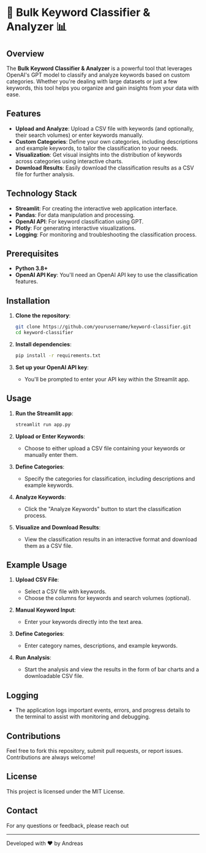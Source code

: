 
# 🚀 Bulk Keyword Classifier & Analyzer 📊

## Overview

The **Bulk Keyword Classifier & Analyzer** is a powerful tool that leverages OpenAI's GPT model to classify and analyze keywords based on custom categories. Whether you're dealing with large datasets or just a few keywords, this tool helps you organize and gain insights from your data with ease.

## Features

- **Upload and Analyze**: Upload a CSV file with keywords (and optionally, their search volumes) or enter keywords manually.
- **Custom Categories**: Define your own categories, including descriptions and example keywords, to tailor the classification to your needs.
- **Visualization**: Get visual insights into the distribution of keywords across categories using interactive charts.
- **Download Results**: Easily download the classification results as a CSV file for further analysis.

## Technology Stack

- **Streamlit**: For creating the interactive web application interface.
- **Pandas**: For data manipulation and processing.
- **OpenAI API**: For keyword classification using GPT.
- **Plotly**: For generating interactive visualizations.
- **Logging**: For monitoring and troubleshooting the classification process.

## Prerequisites

- **Python 3.8+**
- **OpenAI API Key**: You'll need an OpenAI API key to use the classification features.

## Installation

1. **Clone the repository**:
   ```bash
   git clone https://github.com/yourusername/keyword-classifier.git
   cd keyword-classifier
   ```

2. **Install dependencies**:
   ```bash
   pip install -r requirements.txt
   ```

3. **Set up your OpenAI API key**:
   - You'll be prompted to enter your API key within the Streamlit app.

## Usage

1. **Run the Streamlit app**:
   ```bash
   streamlit run app.py
   ```

2. **Upload or Enter Keywords**:
   - Choose to either upload a CSV file containing your keywords or manually enter them.
   
3. **Define Categories**:
   - Specify the categories for classification, including descriptions and example keywords.

4. **Analyze Keywords**:
   - Click the "Analyze Keywords" button to start the classification process.

5. **Visualize and Download Results**:
   - View the classification results in an interactive format and download them as a CSV file.

## Example Usage

1. **Upload CSV File**:
   - Select a CSV file with keywords.
   - Choose the columns for keywords and search volumes (optional).

2. **Manual Keyword Input**:
   - Enter your keywords directly into the text area.

3. **Define Categories**:
   - Enter category names, descriptions, and example keywords.

4. **Run Analysis**:
   - Start the analysis and view the results in the form of bar charts and a downloadable CSV file.

## Logging

- The application logs important events, errors, and progress details to the terminal to assist with monitoring and debugging.

## Contributions

Feel free to fork this repository, submit pull requests, or report issues. Contributions are always welcome!

## License

This project is licensed under the MIT License.

## Contact

For any questions or feedback, please reach out 

---

Developed with ❤️ by Andreas
